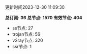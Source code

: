更新时间2023-12-30 11:09:30

**总订阅: 36**
**总节点: 1570**
**有效节点: 404**
- ss节点: 27
- trojan节点: 56
- v2ray节点: 320
- ssr节点: 1
